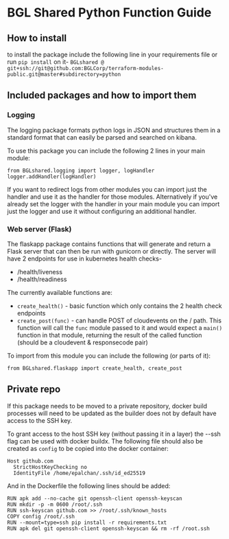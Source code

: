 # BGL Shared Python Function Guide

## How to install
to install the package include the following line in your requirements file or run `pip install` on it-
`BGLshared @ git+ssh://git@github.com:BGLCorp/terraform-modules-public.git@master#subdirectory=python`

## Included packages and how to import them
### Logging
The logging package formats python logs in JSON and structures them in a standard format that can easily be parsed and searched on kibana.

To use this package you can include the following 2 lines in your main module:
```
from BGLshared.logging import logger, logHandler
logger.addHandler(logHandler)
```

If you want to redirect logs from other modules you can import just the handler and use it as the handler for those modules.
Alternatively if you've already set the logger with the handler in your main module you can import just the logger and use it without configuring an additional handler.

### Web server (Flask)
The flaskapp package contains functions that will generate and return a Flask server that can then be run with gunicorn or directly.
The server will have 2 endpoints for use in kubernetes health checks-
* /health/liveness
* /health/readiness

The currently available functions are:
* `create_health()` - basic function which only contains the 2 health check endpoints
* `create_post(func)` - can handle POST of cloudevents on the / path. This function will call the `func` module passed to it and would expect a `main()` function in that module, returning the result of the called function (should be a cloudevent & responsecode pair)

To import from this module you can include the following (or parts of it):
```
from BGLshared.flaskapp import create_health, create_post
```

## Private repo
If this package needs to be moved to a private repository, docker build processes will need to be updated as the builder does not by default have access to the SSH key.

To grant access to the host SSH key (without passing it in a layer) the --ssh flag can be used with docker buildx.
The following file should also be created as `config` to be copied into the docker container:
```
Host github.com
  StrictHostKeyChecking no
  IdentityFile /home/epalchan/.ssh/id_ed25519
```

And in the Dockerfile the following lines should be added:
```
RUN apk add --no-cache git openssh-client openssh-keyscan
RUN mkdir -p -m 0600 /root/.ssh
RUN ssh-keyscan github.com >> /root/.ssh/known_hosts
COPY config /root/.ssh
RUN --mount=type=ssh pip install -r requirements.txt
RUN apk del git openssh-client openssh-keyscan && rm -rf /root.ssh
```